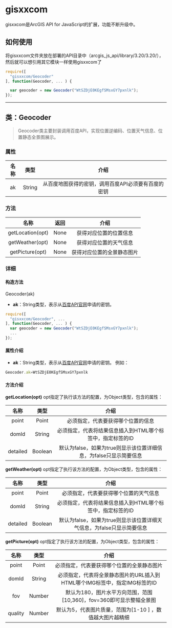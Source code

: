 # gisxxcom

gisxxcom是ArcGIS API for JavaScript的扩展，功能不断升级中。

## 如何使用
将gisxxcom文件夹放在部署的API目录中（arcgis_js_api/library/3.20/3.20/），然后就可以想引用其它模块一样使用gisxxcom了

```javascript
require([
  "gisxxcom/Geocoder"
], function(Geocoder, ... ) {

  var geocoder = new Geocoder("WtSZDjE0KEgfSMsxGY7pxnlk");
});
```


---

## 类：Geocoder

> Geocoder类主要封装调用百度API，实现位置逆编码、位置天气信息、位置静态全景图展示。

### 属性
| 名称 | 类型 | 介绍 |
| :---:| :---: | :---: |
| ak | String | 从百度地图获得的密钥，调用百度API必须要有百度的密钥 |

### 方法

| 名称 | 返回 | 介绍 |
| :---:| :---: | :---: |
| getLocation(opt) | None | 获得对应位置的位置信息 |
| getWeather(opt) | None | 获得对应位置的天气信息 |
| getPicture(opt) | None | 获得对应位置的全景静态图片 |

### 详细

#### 构造方法
Geocoder(ak)
- **ak**：String类型，表示从[百度API官网](http://lbsyun.baidu.com/)申请的密钥。

```JavaScript
require([
  "gisxxcom/Geocoder", ... 
], function(Geocoder, ... ) {
  var geocoder = new Geocoder("WtSZDjE0KEgfSMsxGY7pxnlk");
  ...
});
```


#### 属性介绍
- **ak**：String类型，表示从[百度API官网](http://lbsyun.baidu.com/)申请的密钥。
例如：

```JavaScript
Geocoder.ak=WtSZDjE0KEgfSMsxGY7pxnlk
```

#### 方法介绍

**getLocation(opt)**  opt指定了执行该方法的配置，为Object类型，包含的属性：

| 名称 | 类型 | 介绍 |
| :---:| :---: | :---: |
| point | Point | 必须指定，代表要获得哪个位置的信息 |
| domId | String | 必须指定，代表将结果信息插入到HTML哪个标签中，指定标签的ID |
| detailed | Boolean | 默认为false，如果为true则显示该位置详细信息，为false只显示简要信息 |

**getWeather(opt)**  opt指定了执行该方法的配置，为Object类型，包含的属性：

| 名称 | 类型 | 介绍 |
| :---:| :---: | :---: |
| point | Point | 必须指定，代表要获得哪个位置的天气信息 |
| domId | String | 必须指定，代表将结果信息插入到HTML哪个标签中，指定标签的ID |
| detailed | Boolean | 默认为false，如果为true则显示该位置详细天气信息，为false只显示简要信息 |

**getPicture(opt)**  opt指定了执行该方法的配置，为Object类型，包含的属性：

| 名称 | 类型 | 介绍 |
| :---:| :---: | :---: |
| point | Point | 必须指定，代表要获得哪个位置的全景静态图片 |
| domId | String | 必须指定，代表将全景静态图片的URL插入到HTML哪个IMG标签中，指定IMG标签的ID |
| fov | Number | 默认为180，图片水平方向范围，范围[10,360]，fov=360即可显示整幅全景图 |
| quality | Number | 默认为5，代表图片质量，范围为[1-10 ] ，数值越大图片越精细|
